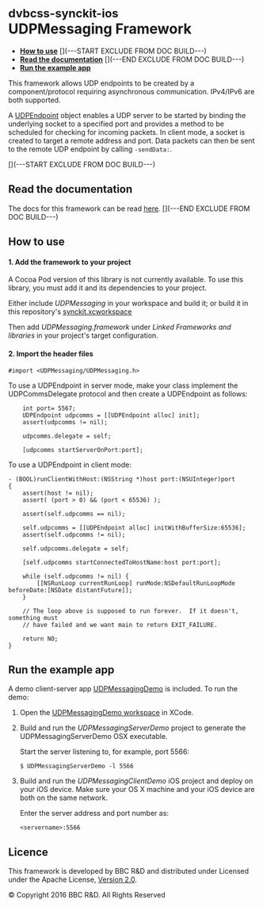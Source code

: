 # <small>dvbcss-synckit-ios</small><br/>UDPMessaging Framework

* **[How to use](#how-to-use)**
[](---START EXCLUDE FROM DOC BUILD---)
* **[Read the documentation](#read-the-documentation)**
[](---END EXCLUDE FROM DOC BUILD---)
* **[Run the example app](#run-the-example-app)**

This framework allows UDP endpoints to be created by a component/protocol requiring asynchronous communication. IPv4/IPv6 are both supported.

A [UDPEndpoint](https://bbc.github.io/dvbcss-synckit-ios/latest/UDPMessaging/Classes/UDPEndpoint.html) object enables a UDP server to be started by binding
 the underlying socket to a specified port and provides a method to be scheduled for
 checking for incoming packets. In client mode, a socket is created to target a remote
 address and port. Data packets can then be sent to the remote UDP endpoint by calling
 `-sendData:`.


[](---START EXCLUDE FROM DOC BUILD---)
## Read the documentation
The docs for this framework can be read [here](https://bbc.github.io/dvbcss-synckit-ios/latest/UDPMessaging/).
[](---END EXCLUDE FROM DOC BUILD---)


## How to use

#### 1. Add the framework to your project

A Cocoa Pod version of this library is not currently available. To use this library, you must add it and its dependencies to your project.

Either include *UDPMessaging* in your workspace and build it; or build it in this repository's [synckit.xcworkspace](../synckit.xcworkspace)

Then add *UDPMessaging.framework* under *Linked Frameworks and libraries* in your project's target configuration.


#### 2. Import the header files

```
#import <UDPMessaging/UDPMessaging.h>

```

To use a UDPEndpoint in server mode, make your class implement the UDPCommsDelegate protocol and then create a UDPEndpoint as follows:

```
    int port= 5567;
    UDPEndpoint udpcomms = [[UDPEndpoint alloc] init];
    assert(udpcomms != nil);

    udpcomms.delegate = self;

    [udpcomms startServerOnPort:port];
```

To use a UDPEndpoint in client mode:

```
- (BOOL)runClientWithHost:(NSString *)host port:(NSUInteger)port
{
    assert(host != nil);
    assert( (port > 0) && (port < 65536) );

    assert(self.udpcomms == nil);

    self.udpcomms = [[UDPEndpoint alloc] initWithBufferSize:65536];
    assert(self.udpcomms != nil);

    self.udpcomms.delegate = self;

    [self.udpcomms startConnectedToHostName:host port:port];

    while (self.udpcomms != nil) {
        [[NSRunLoop currentRunLoop] runMode:NSDefaultRunLoopMode beforeDate:[NSDate distantFuture]];
    }

    // The loop above is supposed to run forever.  If it doesn't, something must
    // have failed and we want main to return EXIT_FAILURE.

    return NO;
}

```

## Run the example app

A demo client-server app [UDPMessagingDemo](UDPMessagingDemo/) is included. To run the demo:

1. Open the [UDPMessagingDemo workspace](UDPMessagingDemo.xcworkspace) in XCode.

2. Build and run the *UDPMessagingServerDemo* project to generate the UDPMessagingServerDemo OSX executable.
    
    Start the server listening to, for example, port 5566:
    
    ```
    $ UDPMessagingServerDemo -l 5566
    ```

3. Build and run the *UDPMessagingClientDemo* iOS project and deploy on your iOS device. Make sure your OS X machine and your iOS device are both on the same network.

    Enter the server address and port number as:

    ```
    <servername>:5566
    ```

## Licence

This framework is developed by BBC R&D and distributed under Licensed under the Apache License, [Version 2.0](http://www.apache.org/licenses/LICENSE-2.0).

© Copyright 2016 BBC R&D. All Rights Reserved
